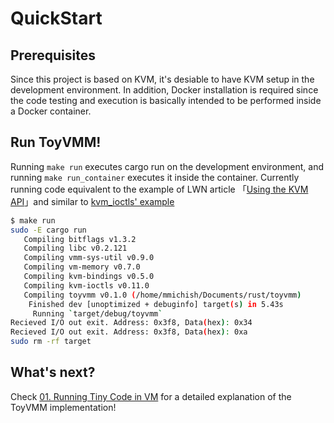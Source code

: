 # QuickStart

## Prerequisites

Since this project is based on KVM, it's desiable to have KVM setup in the development environment.
In addition, Docker installation is required since the code testing and execution is basically intended to be performed inside a Docker container.

## Run ToyVMM!

Running `make run` executes cargo run on the development environment, and running `make run_container` executes it inside the container. Currently running code equivalent to the example of LWN article 「[Using the KVM API](https://lwn.net/Articles/658511/)」and similar to [kvm_ioctls' example](https://docs.rs/kvm-ioctls/latest/kvm_ioctls/#example---running-a-vm-on-x86_64)

```bash
$ make run
sudo -E cargo run
   Compiling bitflags v1.3.2
   Compiling libc v0.2.121
   Compiling vmm-sys-util v0.9.0
   Compiling vm-memory v0.7.0
   Compiling kvm-bindings v0.5.0
   Compiling kvm-ioctls v0.11.0
   Compiling toyvmm v0.1.0 (/home/mmichish/Documents/rust/toyvmm)
    Finished dev [unoptimized + debuginfo] target(s) in 5.43s
     Running `target/debug/toyvmm`
Recieved I/O out exit. Address: 0x3f8, Data(hex): 0x34
Recieved I/O out exit. Address: 0x3f8, Data(hex): 0xa
sudo rm -rf target
```

## What's next?

Check [01. Running Tiny Code in VM](./01_running_tiny_code_in_vm.md) for a detailed explanation of the ToyVMM implementation!
